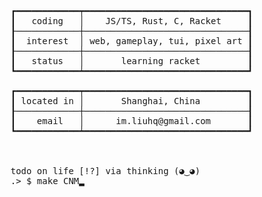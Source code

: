 <pre>
 

    ┏━━━━━━━━━━━━┯━━━━━━━━━━━━━━━━━━━━━━━━━━━━━━━┓           ╱▔  ▔▔▔▔▔▔▔▔╲
    ┃   coding   │    JS/TS, Rust, C, Racket     ┃          ▕  Only Bug can do  │
    ┠────────────┼───────────────────────────────┨           ╲▁▁▁▁▁▁▁▁▁_    ▁▁╱
    ┃  interest  │ web, gameplay, tui, pixel art ┃                        ╲╱          ▄▀▄ 
    ┠────────────┼───────────────────────────────┨                                  ▄▀   ▀▀▄▄
    ┃   status   │       learning racket         ┃                               ▄▀           ▀▀▄▄
    ┗━━━━━━━━━━━━┷━━━━━━━━━━━━━━━━━━━━━━━━━━━━━━━┛                            ▄▀                   ▀▀▀ █
                                                                            ▄▀     ⬤                  █
    ┏━━━━━━━━━━━━┯━━━━━━━━━━━━━━━━━━━━━━━━━━━━━━━┓                         █                           █
    ┃ located in │       Shanghai, China         ┃                   ▄▀▀▬▬          ▔█▃     ⬤        █
    ┠────────────┼───────────────────────────────┨                   ▀▄▄▄▄▄▄▃                          █
    ┃    email   │      im.liuhq@gmail.com       ┃                                  ▄▄▄▀▀▬▬    ▂       █
    ┗━━━━━━━━━━━━┷━━━━━━━━━━━━━━━━━━━━━━━━━━━━━━━┛                                 ▀▁▁▁▂▂▂▅▀▀▀   ▀▀▃▃▃█



    todo on life [!?] via thinking (◕‿◕)
    .> $ make CNM▂

 
</pre>
